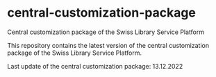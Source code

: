 # central-customization-package
Central customization package of the Swiss Library Service Platform

This repository contains the latest version of the central customization package of the Swiss Library Service Platform.

Last update of the central customization package: 13.12.2022
